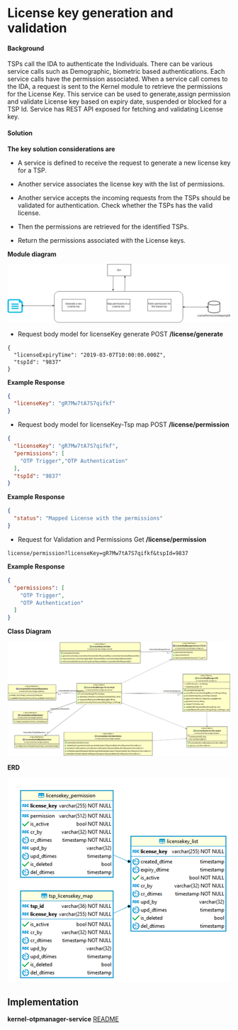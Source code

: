﻿# License key generation and validation

#### Background

TSPs call the IDA to authenticate the Individuals. There can be various service calls such as Demographic, biometric based authentications. Each service calls have the permission associated. When a service call comes to the IDA, a request is sent to the Kernel module to retrieve the permissions for the License Key.
This service can be used to generate,assign permission and validate License key based on expiry date, suspended or blocked for a TSP Id. Service has REST API exposed for fetching and validating License key. 

#### Solution



**The key solution considerations are**

- A service is defined to receive the request to generate a new license key for a TSP. 

- Another service associates the license key with the list of permissions. 

- Another service accepts the incoming requests from the TSPs should be validated for authentication. Check whether the TSPs has the valid license.  

- Then the permissions are retrieved for the identified TSPs. 

- Return the permissions associated with the License keys.  

**Module diagram**



![Module Diagram](_images/LicenseKeyGeneration.jpg)




- Request body model for licenseKey generate POST **/license/generate**


```
{
  "licenseExpiryTime": "2019-03-07T10:00:00.000Z",
  "tspId": "9837"
}
```
**Example Response**

```JSON
{
  "licenseKey": "gR7Mw7tA7S7qifkf"
}
```

- Request body model for licenseKey-Tsp map POST **/license/permission**


```JSON
{
  "licenseKey": "gR7Mw7tA7S7qifkf",
  "permissions": [
    "OTP Trigger","OTP Authentication"
  ],
  "tspId": "9837"
}
```
**Example Response**

```JSON
{
  "status": "Mapped License with the permissions"
}
```


- Request for Validation and Permissions Get **/license/permission**


```
license/permission?licenseKey=gR7Mw7tA7S7qifkf&tspId=9837
```

**Example Response**

```JSON
{
  "permissions": [
    "OTP Trigger",
    "OTP Authentication"
  ]
}
```


**Class Diagram**



![Class Diagram](_images/kernel-licensekeymanager-cd.png)


**ERD**



![ERD](_images/kernel-licensekeymanager-erd.png)



## Implementation


**kernel-otpmanager-service** [README](../../../kernel/kernel-otpmanager-service/README.md)





